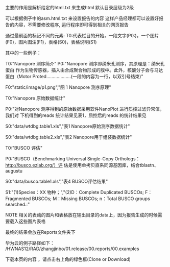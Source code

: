 
主要的作用是解析给定的html.txt 来生成html
默认目录层级为2级

可以根据例子中的asm.html.txt 来设置报告的内容
这样产品经理都可以设置好报告的内容，不需要修改程序, 运行程序即可得到相关的网页报告


通过最前面的标记不同的元素: T0:代表栏目的开始，一段文字(P0:)，一个图片(F0)，图片图注(F1)，表格(S0)，表格说明(S1)

其中的一些例子：

T0:"Nanopore 测序简介"
P0:"Nanopore 测序即纳米孔测序，其原理是：纳米孔蛋白  作为生物传感器，插入由合成聚合物形成的膜中。此外，核酸分子会与马达蛋白（Motor Proted...................(一段的内容为一行，以双引号结束)"

F0:"static/image/p1.png","图 1 Nanopore 测序原理"

T0:"Nanopore 原始数据统计"

P0:"对Nanopore 测序得到的原始数据采用软件NanoPlot 进行质控过滤异常值，我们对 下机得到的reads 统计结果见表1，质控后的reads 的统计结果见

S0:"data/wtdbg.table1.xls","表1 Nanopore原始测序数据统计"

S0:"data/wtdbg.table2.xls","表2 Nanopore用于组装数据统计"

T0:"BUSCO 评估"

P0:"BUSCO（Benchmarking Universal Single-Copy Orthologs：http://busco.ezlab.org/）评 估是使用单拷贝直系同源基因库，结合tblastn、augustu

S0:"data/busco.table1.xls","表4 BUSCO评估结果"

S1:"(1)Species：XX 物种；","(2)D：Complete Duplicated BUSCOs; F：Fragmented BUSCOs; M：Missing BUSCOs; n：Total BUSCO groups searched.:"

NOTE
相关的表动的图片和表格放在输出目录的data上，因为报告生成的时候需要载入这些图片表格

最终的结果会放在Reports文件夹下

华为云的例子路径如下：
/HWNAS12/RAD/zhangjinbo/01.release/00.reports/00.examples

下载本页的内容 ，请点击右上角的绿色框(Clone or Download)
